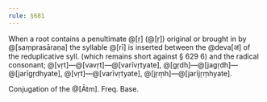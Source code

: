 ```yaml
---
rule: §681
---
```


When a root contains a penultimate @[ṛ] (@[ṛ]) original or brought in by @[saṃprasāraṇa] the syllable @[rī] is inserted between the @deva[अ] of the reduplicative syll. (which remains short against § 629 6) and the radical consonant; @[vṛt]—@[vavṛt]—@[varīvṛtyate], @[gṛdh]—@[jagṛdh]—@[jarīgṛdhyate], @[vṛt]—@[varīvṛtyate], @[jṛṃh]—@[jarījṛṃhyate].

Conjugation of the @[Ātm]. Freq. Base.